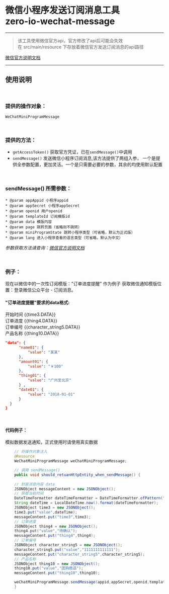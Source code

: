 # 微信小程序发送订阅消息工具<br>zero-io-wechat-message

---
> 该工具使用微信官方api，官方修改了api后可能会失效  
> 在 src/main/resource 下存放着微信官方发送订阅消息的api路径

[微信官方说明文档](https://developers.weixin.qq.com/miniprogram/dev/framework/open-ability/subscribe-message.html#%E8%AE%A2%E9%98%85%E6%B6%88%E6%81%AF%E8%AF%AD%E9%9F%B3%E6%8F%90%E9%86%92)

---
## 使用说明


<br>

### 提供的操作对象：
`WeChatMiniProgramMessage`

<br>

### 提供的方法：
- `getAccessToken()` 获取官方凭证，已在`sendMessage()`中调用
- `sendMessage()` 发送微信小程序订阅消息,该方法提供了两组入参，
一个是提供全参数配置，更加灵活。一个是只需要必要的参数，其余的均使用默认配置

<br>

### sendMessage() 所需参数：
    * @param appAppid 小程序appid
    * @param appSecret 小程序appSecret
    * @param openid 用户openid
    * @param templateId 订阅模版id
    * @param data 模版内容
    * @param page 跳转页面（省略则不跳转）
    * @param miniProgramState 跳转小程序类型（可省略，默认为正式版）
    * @param lang 进入小程序查看的语言类型（可省略，默认为中文）
*参数获取方法请查询：[微信官方说明文档](https://developers.weixin.qq.com/miniprogram/dev/framework/open-ability/subscribe-message.html#%E8%AE%A2%E9%98%85%E6%B6%88%E6%81%AF%E8%AF%AD%E9%9F%B3%E6%8F%90%E9%86%92)*

<br>

### 例子：
现在以微信中的一次性订阅模版："订单进度提醒" 作为例子
获取微信通知模版位置：登录微信公众平台 - 订阅消息。

#### "订单进度提醒"要求的data格式:
开始时间 {{time3.DATA}}  
订单进度 {{thing4.DATA}}  
订单编号 {{character_string5.DATA}}  
产品名称 {{thing10.DATA}}  
```json
"data": {
      "name01": {
          "value": "某某"
      },
      "amount01": {
          "value": "￥100"
      },
      "thing01": {
          "value": "广州至北京"
      } ,
      "date01": {
          "value": "2018-01-01"
      }
  }
}
```

<br>

#### 代码例子：
模拟数据发送通知，正式使用时请使用真实数据
```java
    // 将操作对象注入
    @Resource
    WeChatMiniProgramMessage weChatMiniProgramMessage;

    // 调用 sendMessage()
    public void should_retuanHttpEntity_when_sendMessage() {
        
    // 封装消息内容 data
    JSONObject messageContent = new JSONObject();
    // 获取当前时间
    DateTimeFormatter dateTimeFormatter = DateTimeFormatter.ofPattern("yyyy-MM-dd HH:mm:ss");
    String dateTime = LocalDateTime.now().format(dateTimeFormatter);
    JSONObject time3 = new JSONObject();
    time3.put("value",dateTime);
    messageContent.put("time3",time3);
    // 订单进度
    JSONObject thing4 = new JSONObject();
    thing4.put("value","待确认");
    messageContent.put("thing4",thing4);
    // 订单编号
    JSONObject character_string5 = new JSONObject();
    character_string5.put("value","1111111111111");
    messageContent.put("character_string5",character_string5);
    // 产品名称
    JSONObject thing10 = new JSONObject();
    thing10.put("value","团购商品");
    messageContent.put("thing10",thing10);

    weChatMiniProgramMessage.sendMessage(appid,appSecret,openid,templateId,messageContent);
    }
```
